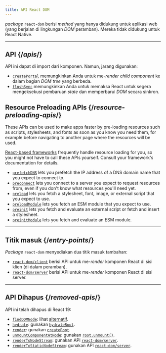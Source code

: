 ```yaml
---
title: API React DOM
---
```


<Intro>

*package* `react-dom` berisi *method* yang hanya didukung untuk aplikasi web (yang berjalan di lingkungan *DOM* peramban). Mereka tidak didukung untuk React Native.

</Intro>

---

## API {/*apis*/}

API ini dapat di import dari komponen. Namun, jarang digunakan:

* [`createPortal`](/reference/react-dom/createPortal) memungkinkan Anda untuk me-*render* *child component* ke dalam bagian *DOM* *tree* yang berbeda.
* [`flushSync`](/reference/react-dom/flushSync) memungkinkan Anda untuk memaksa React untuk segera mengeksekusi pembaruan *state* dan memperbarui *DOM* secara sinkron.

## Resource Preloading APIs {/*resource-preloading-apis*/}

These APIs can be used to make apps faster by pre-loading resources such as scripts, stylesheets, and fonts as soon as you know you need them, for example before navigating to another page where the resources will be used.

[React-based frameworks](/learn/start-a-new-react-project) frequently handle resource loading for you, so you might not have to call these APIs yourself. Consult your framework's documentation for details.

* [`prefetchDNS`](/reference/react-dom/prefetchDNS) lets you prefetch the IP address of a DNS domain name that you expect to connect to.
* [`preconnect`](/reference/react-dom/preconnect) lets you connect to a server you expect to request resources from, even if you don't know what resources you'll need yet.
* [`preload`](/reference/react-dom/preload) lets you fetch a stylesheet, font, image, or external script that you expect to use.
* [`preloadModule`](/reference/react-dom/preloadModule) lets you fetch an ESM module that you expect to use.
* [`preinit`](/reference/react-dom/preinit) lets you fetch and evaluate an external script or fetch and insert a stylesheet.
* [`preinitModule`](/reference/react-dom/preinitModule) lets you fetch and evaluate an ESM module.

---

## Titik masuk {/*entry-points*/}

*Package* `react-dom` menyediakan dua titik masuk tambahan:

* [`react-dom/client`](/reference/react-dom/client) berisi API untuk me-*render* komponen React di sisi klien (di dalam peramban).
* [`react-dom/server`](/reference/react-dom/server) berisi API untuk me-*render* komponen React di sisi server.

---

## API Dihapus {/*removed-apis*/}

API ini telah dihapus di React 19:

* [`findDOMNode`](https://18.react.dev/reference/react-dom/findDOMNode): lihat [alternatif](https://18.react.dev/reference/react-dom/findDOMNode#alternatives).
* [`hydrate`](https://18.react.dev/reference/react-dom/hydrate): gunakan [`hydrateRoot`](/reference/react-dom/client/hydrateRoot).
* [`render`](https://18.react.dev/reference/react-dom/render): gunakan [`createRoot`](/reference/react-dom/client/createRoot).
* [`unmountComponentAtNode`](/reference/react-dom/unmountComponentAtNode): gunakan [`root.unmount()`](/reference/react-dom/client/createRoot#root-unmount).
* [`renderToNodeStream`](https://18.react.dev/reference/react-dom/server/renderToNodeStream): gunakan API [`react-dom/server`](/reference/react-dom/server).
* [`renderToStaticNodeStream`](https://18.react.dev/reference/react-dom/server/renderToStaticNodeStream): gunakan API [`react-dom/server`](/reference/react-dom/server).
